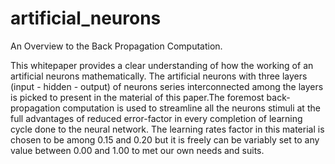 # artificial_neurons
An Overview to the Back Propagation Computation.

This whitepaper provides a clear understanding of how the working of an artificial neurons
mathematically. The artificial neurons with three layers (input - hidden - output) of 
neurons series interconnected among the layers is picked to present in the material of 
this paper.The foremost back-propagation computation is used to streamline all the neurons
stimuli at the full advantages of reduced error-factor in every completion of learning cycle done to 
the neural network. The learning rates factor in this material is chosen to be among 
0.15 and 0.20 but it is freely can be variably set to any value between 0.00 and 1.00 
to met our own needs and suits.

